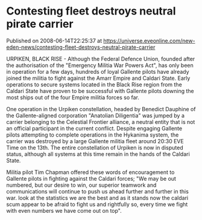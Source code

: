 # Contesting fleet destroys neutral pirate carrier
Published on 2008-06-14T22:25:37 at https://universe.eveonline.com/new-eden-news/contesting-fleet-destroys-neutral-pirate-carrier

URPIKEN, BLACK RISE - Although the Federal Defence Union, founded after the authorisation of the "Emergency Militia War Powers Act", has only been in operation for a few days, hundreds of loyal Gallente pilots have already joined the militia to fight against the Amarr Empire and Caldari State. Early operations to secure systems located in the Black Rise region from the Caldari State have proven to be successful with Gallente pilots downing the most ships out of the four Empire militia forces so far. 

One operation in the Urpiken constellation, headed by Benedict Dauphine of the Gallente-aligned corporation "Anatolian Diligentia" was jumped by a carrier belonging to the Celestial Frontier alliance, a neutral entity that is not an official participant in the current conflict. Despite engaging Gallente pilots attempting to complete operations in the Hykanima system, the carrier was destroyed by a large Gallente militia fleet around 20:30 EVE Time on the 13th. The entire constellation of Urpiken is now in disputed status, although all systems at this time remain in the hands of the Caldari State. 

Militia pilot Tim Chapman offered these words of encouragement to Gallente pilots in fighting against the Caldari forces; "We may be out numbered, but our desire to win, our superior teamwork and communications will continue to push us ahead further and further in this war. look at the statistics we are the best and as it stands now the caldari scum appear to be afraid to fight us and rightfully so, every time we fight with even numbers we have come out on top".
